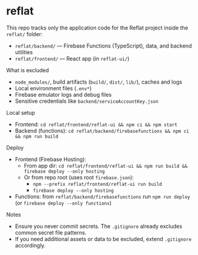 # reflat

This repo tracks only the application code for the Reflat project inside the `reflat/` folder:

- `reflat/backend/` — Firebase Functions (TypeScript), data, and backend utilities
- `reflat/frontend/` — React app (in `reflat-ui/`)

What is excluded
- `node_modules/`, build artifacts (`build/`, `dist/`, `lib/`), caches and logs
- Local environment files (`.env*`)
- Firebase emulator logs and debug files
- Sensitive credentials like `backend/serviceAccountKey.json`

Local setup
- Frontend: `cd reflat/frontend/reflat-ui && npm ci && npm start`
- Backend (functions): `cd reflat/backend/firebasefunctions && npm ci && npm run build`

Deploy
- Frontend (Firebase Hosting):
  - From app dir: `cd reflat/frontend/reflat-ui && npm run build && firebase deploy --only hosting`
  - Or from repo root (uses root `firebase.json`):
    - `npm --prefix reflat/frontend/reflat-ui run build`
    - `firebase deploy --only hosting`
- Functions: from `reflat/backend/firebasefunctions` run `npm run deploy` (or `firebase deploy --only functions`)

Notes
- Ensure you never commit secrets. The `.gitignore` already excludes common secret file patterns.
- If you need additional assets or data to be excluded, extend `.gitignore` accordingly.
